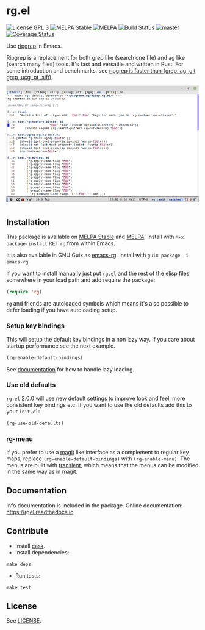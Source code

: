 # rg.el

[![License GPL 3](https://img.shields.io/badge/license-GPL_3-green.svg?style=flat)](LICENSE)
[![MELPA Stable](https://stable.melpa.org/packages/rg-badge.svg)](https://stable.melpa.org/#/rg)
[![MELPA](http://melpa.org/packages/rg-badge.svg)](http://melpa.org/#/rg)
[![Build Status](https://travis-ci.com/dajva/rg.el.svg?branch=master)](https://travis-ci.com/dajva/rg.el)
[![master](https://github.com/dajva/rg.el/actions/workflows/build.yml/badge.svg?branch=master)](https://github.com/dajva/rg.el/actions/workflows/test.yaml)
[![Coverage Status](https://coveralls.io/repos/github/dajva/rg.el/badge.svg)](https://coveralls.io/github/dajva/rg.el)

Use [ripgrep](https://github.com/BurntSushi/ripgrep) in Emacs.

Ripgrep is a replacement for both grep like (search one file) and ag
like (search many files) tools. It's fast and versatile and written in
Rust. For some introduction and benchmarks, see
[ripgrep is faster than {grep, ag, git grep, ucg, pt, sift}](http://blog.burntsushi.net/ripgrep/).

![screenshot](screenshot.png)

## Installation

This package is available on
[MELPA Stable](https://stable.melpa.org/#/rg) and
[MELPA](http://melpa.org/#/rg). Install with `M-x package-install`
<kbd>RET</kbd> `rg` from within Emacs.

It is also available in GNU Guix as [emacs-rg](https://guix.gnu.org/packages/emacs-rg-1.8.1/).
Install with `guix package -i emacs-rg`.

If you want to install manually just put `rg.el` and the rest of the
elisp files somewhere in your load path and add require the package:

``` el
(require 'rg)
```

`rg` and friends are autoloaded symbols which means it's also possible
to defer loading if you have autoloading setup.

### Setup key bindings
This will setup the default key bindings in a non lazy way. If you
care about startup performance see the next example.

``` el
(rg-enable-default-bindings)
```

See
[documentation](https://rgel.readthedocs.io) for how to handle lazy loading.


### Use old defaults
`rg.el` 2.0.0 will use new default settings to improve look and feel,
more consistent key bindings etc. If you want to use the old defaults
add this to your `init.el`:

``` el
(rg-use-old-defaults)
```

### rg-menu

If you prefer to use a [magit](https://github.com/magit/magit) like
interface as a complement to regular key maps, replace
`(rg-enable-default-bindings)` with `(rg-enable-menu)`. The menus are
built with [transient](https://github.com/magit/transient), which
means that the menus can be modified in the same way as in magit.

## Documentation
Info documentation is included in the package.
Online documentation: https://rgel.readthedocs.io

## Contribute

- Install [cask](http://cask.github.io/).
- Install dependencies:

``` Shell
make deps
```
- Run tests:

``` Shell
make test
```


## License

See [LICENSE](LICENSE).
